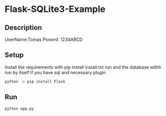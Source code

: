# Flask-SQLite3-Example

## Description
UserName:Tomas
Psswrd: 1234ABCD
## Setup
Install the requirements with pip install install.txt
run and the database withh run by itself if you have sql and necessary plugin


```sh
python -m pip install Flask
```

## Run
```sh
python app.py
```
